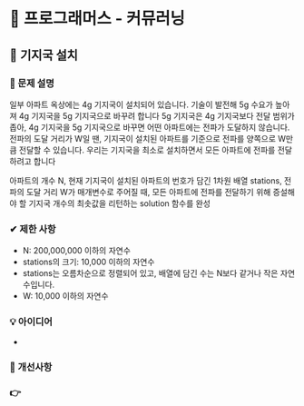 # 🔔 프로그래머스 - 커뮤러닝

## 📑 기지국 설치 

### 📌 문제 설명
일부 아파트 옥상에는 4g 기지국이 설치되어 있습니다. 기술이 발전해 5g 수요가 높아져 4g 기지국을 5g 기지국으로 바꾸려 합니다
5g 기지국은 4g 기지국보다 전달 범위가 좁아, 4g 기지국을 5g 기지국으로 바꾸면 어떤 아파트에는 전파가 도달하지 않습니다.
전파의 도달 거리가 W일 땐, 기지국이 설치된 아파트를 기준으로 전파를 양쪽으로 W만큼 전달할 수 있습니다.
우리는 기지국을 최소로 설치하면서 모든 아파트에 전파를 전달하려고 합니다

아파트의 개수 N, 
현재 기지국이 설치된 아파트의 번호가 담긴 1차원 배열 stations, 
전파의 도달 거리 W가 매개변수로 주어질 때, 
모든 아파트에 전파를 전달하기 위해 증설해야 할 기지국 개수의 최솟값을 리턴하는 solution 함수를 완성


### ✔ 제한 사항
- N: 200,000,000 이하의 자연수
- stations의 크기: 10,000 이하의 자연수
- stations는 오름차순으로 정렬되어 있고, 배열에 담긴 수는 N보다 같거나 작은 자연수입니다.
- W: 10,000 이하의 자연수

### 💡 아이디어
- 

### 💬 개선사항


### 👉 


